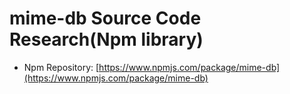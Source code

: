 # mime-db Source Code Research(Npm library)

- Npm Repository: [https://www.npmjs.com/package/mime-db](https://www.npmjs.com/package/mime-db)
